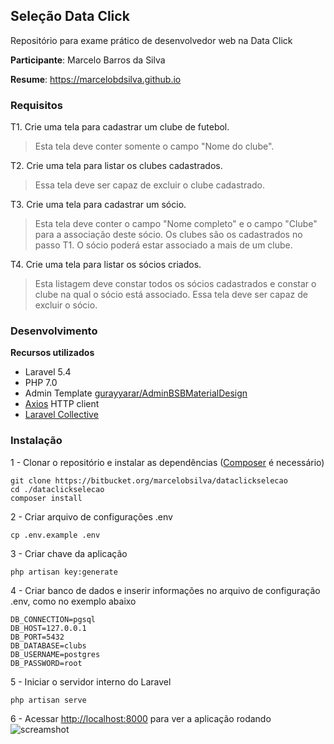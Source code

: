 ## Seleção Data Click

Repositório para exame prático de desenvolvedor web na Data Click

**Participante**: Marcelo Barros da Silva

**Resume**: https://marcelobdsilva.github.io


### Requisitos

T1. Crie uma tela para cadastrar um clube de futebol.
   > Esta tela deve conter somente o campo "Nome do clube".

T2. Crie uma tela para listar os clubes cadastrados.
   > Essa tela deve ser capaz de excluir o clube cadastrado.

T3. Crie uma tela para cadastrar um sócio.
   > Esta tela deve conter o campo "Nome completo" e o campo "Clube" 
para a associação deste sócio. Os clubes são os cadastrados no passo T1.
   > O sócio poderá estar associado a mais de um clube.

T4. Crie uma tela para listar os sócios criados.
   > Esta listagem deve constar todos os sócios cadastrados e constar o 
clube na qual o sócio está associado.
   > Essa tela deve ser capaz de excluir o sócio.
 
 
 ### Desenvolvimento
 
 **Recursos utilizados**
 - Laravel 5.4
 - PHP 7.0
 - Admin Template <a href="https://github.com/gurayyarar/AdminBSBMaterialDesign" target="_blank">gurayyarar/AdminBSBMaterialDesign</a>
 - <a href="https://github.com/mzabriskie/axios" target="_blank">Axios</a> HTTP client
 - <a href="https://laravelcollective.com/docs/5.4/html" target="_blank">Laravel Collective</a>
 
 ### Instalação
 
1 - Clonar o repositório e instalar as dependências (<a href="https://getcomposer.org/download" target="_blank">Composer</a> é necessário)
 ```
 git clone https://bitbucket.org/marcelobsilva/dataclickselecao
 cd ./dataclickselecao
 composer install
 ```
 
2 - Criar arquivo de configurações .env
  ```
  cp .env.example .env
  ```
 
3 - Criar chave da aplicação
  ```
  php artisan key:generate
  ```
 
 4 - Criar banco de dados e inserir informações no arquivo de configuração .env, como no exemplo abaixo
  ```
  DB_CONNECTION=pgsql
  DB_HOST=127.0.0.1
  DB_PORT=5432
  DB_DATABASE=clubs
  DB_USERNAME=postgres
  DB_PASSWORD=root
  ```
 
 5 - Iniciar o servidor interno do Laravel
  ```
  php artisan serve
  ```
 
 6 - Acessar <a href="http://localhost:8000" target="_blank">http://localhost:8000</a> para ver a aplicação rodando
 ![screamshot](https://marcelobsilva@bitbucket.org/marcelobsilva/dataclickselecao/images/screenshot.png)